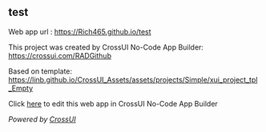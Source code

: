 ## test
Web app url : https://Rich465.github.io/test

This project was created by CrossUI No-Code App Builder: https://crossui.com/RADGithub

Based on template: https://linb.github.io/CrossUI_Assets/assets/projects/Simple/xui_project_tpl_Empty

Click [here](https://crossui.com/RADGithub/#!from=github&owner=Rich465&repo=test) to edit this web app in CrossUI No-Code App Builder

<i>Powered by [CrossUI](https://crossui.com)</i>
